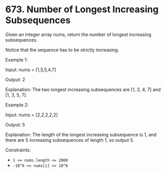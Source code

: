 # 673. Number of Longest Increasing Subsequences

Given an integer array nums, return the number of longest increasing subsequences.

Notice that the sequence has to be strictly increasing.


Example 1:

Input: nums = [1,3,5,4,7]

Output: 2

Explanation: The two longest increasing subsequences are [1, 3, 4, 7] and [1, 3, 5, 7].

Example 2:

Input: nums = [2,2,2,2,2]

Output: 5

Explanation: The length of the longest increasing subsequence is 1, and there are 5 increasing subsequences of length 1, so output 5.



Constraints:

- `1 <= nums.length <= 2000`
- `-10^6 <= nums[i] <= 10^6`



